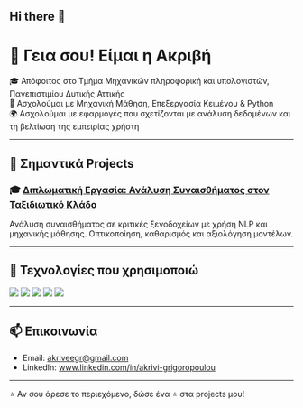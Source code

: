 ## Hi there 👋
# 👋 Γεια σου! Είμαι η Ακριβή

🎓 Απόφοιτος στο Τμήμα Μηχανικών πληροφορική και υπολογιστών, Πανεπιστιμίου Δυτικής Αττικής  
🤖 Ασχολούμαι με Μηχανική Μάθηση, Επεξεργασία Κειμένου & Python  
🌍 Ασχολούμαι με εφαρμογές που σχετίζονται με ανάλυση δεδομένων και τη βελτίωση της εμπειρίας χρήστη

---

## 📌 Σημαντικά Projects

### 🎓 [Διπλωματική Εργασία: Ανάλυση Συναισθήματος στον Ταξιδιωτικό Κλάδο](https://github.com/giannis123/thesis-project)
Ανάλυση συναισθήματος σε κριτικές ξενοδοχείων με χρήση NLP και μηχανικής μάθησης. Οπτικοποίηση, καθαρισμός και αξιολόγηση μοντέλων.



---

## 🧰 Τεχνολογίες που χρησιμοποιώ
<img src="https://img.shields.io/badge/-Python-3776AB?logo=python&logoColor=white&style=flat"/> 
<img src="https://img.shields.io/badge/-Pandas-150458?logo=pandas&logoColor=white&style=flat"/>
<img src="https://img.shields.io/badge/-scikit--learn-F7931E?logo=scikitlearn&logoColor=white&style=flat"/>
<img src="https://img.shields.io/badge/-Jupyter-F37626?logo=jupyter&logoColor=white&style=flat"/>
<img src="https://img.shields.io/badge/-Matplotlib-11557C?style=flat&logo=Matplotlib&logoColor=white"/>

---

## 📫 Επικοινωνία
- Email: akriveegr@gmail.com  
- LinkedIn: www.linkedin.com/in/akrivi-grigoropoulou

---

⭐ Αν σου άρεσε το περιεχόμενο, δώσε ένα ⭐ στα projects μου!

